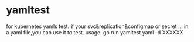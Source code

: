 # yamltest
for kubernetes yamls test.
if your svc&replication&configmap or secret ...  in a yaml file,you can use it to test.
usage:
go run yamltest.yaml -d XXXXXX
